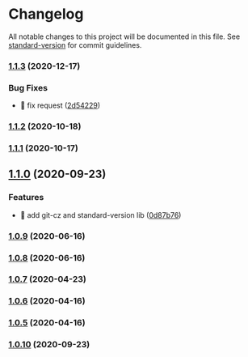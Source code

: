 # Changelog

All notable changes to this project will be documented in this file. See [standard-version](https://github.com/conventional-changelog/standard-version) for commit guidelines.

### [1.1.3](https://github.com/yeukfei02/starWarsUniverse/compare/v1.1.2...v1.1.3) (2020-12-17)


### Bug Fixes

* 🐛 fix request ([2d54229](https://github.com/yeukfei02/starWarsUniverse/commit/2d542291a7977ee017c6879c5173d6464ce111e8))

### [1.1.2](https://github.com/yeukfei02/starWarsUniverse/compare/v1.1.1...v1.1.2) (2020-10-18)

### [1.1.1](https://github.com/yeukfei02/starWarsUniverse/compare/v1.1.0...v1.1.1) (2020-10-17)

## [1.1.0](https://github.com/yeukfei02/starWarsUniverse/compare/v1.0.10...v1.1.0) (2020-09-23)


### Features

* 🎸 add git-cz and standard-version lib ([0d87b76](https://github.com/yeukfei02/starWarsUniverse/commit/0d87b76bf9f9c83bf786cad8a19eecd19eb53be2))

### [1.0.9](https://github.com/yeukfei02/starWarsUniverse/compare/v1.0.8...v1.0.9) (2020-06-16)

### [1.0.8](https://github.com/yeukfei02/starWarsUniverse/compare/v1.0.7...v1.0.8) (2020-06-16)

### [1.0.7](https://github.com/yeukfei02/starWarsUniverse/compare/v1.0.6...v1.0.7) (2020-04-23)

### [1.0.6](https://github.com/yeukfei02/starWarsUniverse/compare/v1.0.5...v1.0.6) (2020-04-16)

### [1.0.5](https://github.com/yeukfei02/starWarsUniverse/compare/v1.0.4...v1.0.5) (2020-04-16)

### [1.0.10](https://github.com/yeukfei02/starWarsUniverse/compare/v1.0.4...v1.0.10) (2020-09-23)
